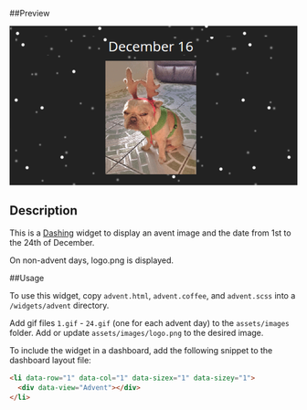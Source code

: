 ##Preview

![](https://raw.githubusercontent.com/BlackPepperSoftware/dashing-advent/master/preview.png)

## Description

This is a [Dashing](http://shopify.github.com/dashing) widget to display an avent image and the date from  1st to the 24th of December.

On non-advent days, logo.png is displayed.

##Usage

To use this widget, copy `advent.html`, `advent.coffee`, and `advent.scss` into a `/widgets/advent` directory.

Add gif files `1.gif` - `24.gif` (one for each advent day) to the `assets/images` folder. Add or update `assets/images/logo.png` to the desired image.

To include the widget in a dashboard, add the following snippet to the dashboard layout file:


```html
<li data-row="1" data-col="1" data-sizex="1" data-sizey="1">
  <div data-view="Advent"></div>
</li>
```

